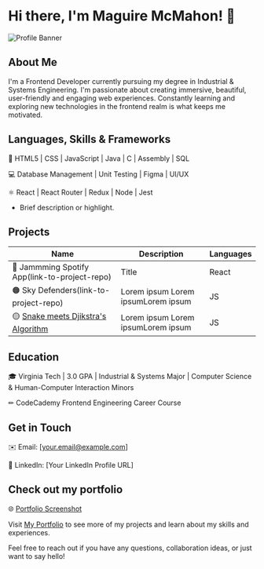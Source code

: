 
# Hi there, I'm Maguire McMahon! 👋

![Profile Banner](path/to/profile_banner_image.jpg)

## About Me
I'm a Frontend Developer currently pursuing my degree in Industrial & Systems Engineering. I'm passionate about creating immersive, beautiful, user-friendly and engaging web experiences. Constantly learning and exploring new technologies in the frontend realm is what keeps me motivated. 

## Languages, Skills & Frameworks
🔧 HTML5 | CSS | JavaScript | Java | C | Assembly | SQL

💻 Database Management | Unit Testing | Figma | UI/UX

⚛️ React | React Router | Redux | Node | Jest

 - Brief description or highlight.



## Projects
| Name      | Description | Languages | 
| ----------- | ----------- | ----------- |
| 🔴 Jammming Spotify App(link-to-project-repo) | Title | React |
| 🟠 Sky Defenders(link-to-project-repo) | Lorem ipsum Lorem ipsumLorem ipsum | JS |
| 🟡 [Snake meets Djikstra's Algorithm](link-to-project-repo) |Lorem ipsum Lorem ipsumLorem ipsum | JS |


## Education
🎓 Virginia Tech | 3.0 GPA | Industrial & Systems Major | Computer Science & Human-Computer Interaction Minors

✏ CodeCademy Frontend Engineering Career Course

## Get in Touch
✉️ Email: [your.email@example.com]

💼 LinkedIn: [Your LinkedIn Profile URL]

## Check out my portfolio
🌐 [Portfolio Screenshot](path/to/portfolio_screenshot.png)

Visit [My Portfolio](link-to-portfolio) to see more of my projects and learn about my skills and experiences.

Feel free to reach out if you have any questions, collaboration ideas, or just want to say hello!
